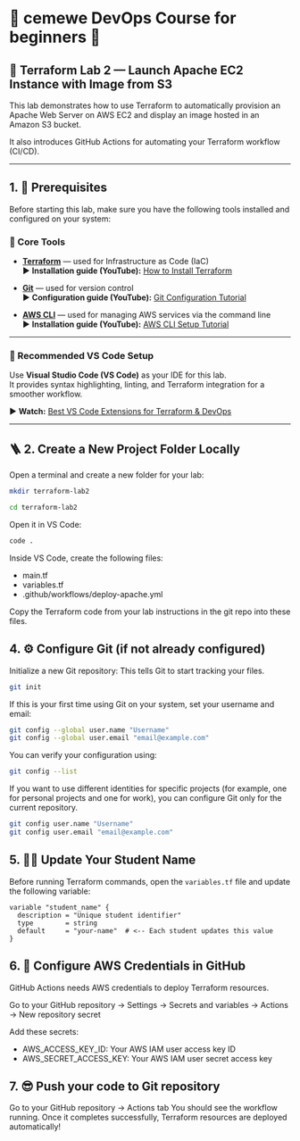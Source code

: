 # 🧩 cemewe DevOps Course for beginners 🚀

## 🚀 Terraform Lab 2 — Launch Apache EC2 Instance with Image from S3

This lab demonstrates how to use Terraform to automatically provision an Apache Web Server on AWS EC2 and display an image hosted in an Amazon S3 bucket.

It also introduces GitHub Actions for automating your Terraform workflow (CI/CD).

---

## 1. 🧰 Prerequisites

Before starting this lab, make sure you have the following tools installed and configured on your system:

### 🧱 Core Tools
- [**Terraform**](https://developer.hashicorp.com/terraform/downloads) — used for Infrastructure as Code (IaC)  
  ▶️ **Installation guide (YouTube):** [How to Install Terraform](https://www.youtube.com/watch?v=ntf5mvIvE2k)

- [**Git**](https://git-scm.com/downloads) — used for version control  
  ▶️ **Configuration guide (YouTube):** [Git Configuration Tutorial](https://www.youtube.com/watch?v=3Tsaxxv9sls)

- [**AWS CLI**](https://docs.aws.amazon.com/cli/latest/userguide/getting-started-install.html) — used for managing AWS services via the command line  
  ▶️ **Installation guide (YouTube):** [AWS CLI Setup Tutorial](https://www.youtube.com/watch?v=u0JyzUGzvJA&t=296s)

---

### 🧩 Recommended VS Code Setup
Use **Visual Studio Code (VS Code)** as your IDE for this lab.  
It provides syntax highlighting, linting, and Terraform integration for a smoother workflow.

▶️ **Watch:** [Best VS Code Extensions for Terraform & DevOps](https://www.youtube.com/watch?v=ThlynejTCWE)

---

## 🪜 2. Create a New Project Folder Locally

Open a terminal and create a new folder for your lab:

```bash
mkdir terraform-lab2
```
```bash
cd terraform-lab2
```
Open it in VS Code:
```bash
code .
```
Inside VS Code, create the following files:

- main.tf
- variables.tf
- .github/workflows/deploy-apache.yml

Copy the Terraform code from your lab instructions in the git repo into these files.

## 4. ⚙️ Configure Git (if not already configured)

Initialize a new Git repository:
This tells Git to start tracking your files.
```bash
git init
```
If this is your first time using Git on your system, set your username and email:
```bash
git config --global user.name "Username"
git config --global user.email "email@example.com"
```
You can verify your configuration using:
```bash
git config --list
```

If you want to use different identities for specific projects (for example, one for personal projects and one for work), you can configure Git only for the current repository.

```bash
git config user.name "Username"
git config user.email "email@example.com"
```
## 5. 🧑‍💻 Update Your Student Name

Before running Terraform commands, open the `variables.tf` file and update the following variable:

```hcl
variable "student_name" {
  description = "Unique student identifier"
  type        = string
  default     = "your-name"  # <-- Each student updates this value
}
```

## 6. 🔑 Configure AWS Credentials in GitHub

GitHub Actions needs AWS credentials to deploy Terraform resources.

Go to your GitHub repository → Settings → Secrets and variables → Actions → New repository secret

Add these secrets:

- AWS_ACCESS_KEY_ID: Your AWS IAM user access key ID
- AWS_SECRET_ACCESS_KEY: Your AWS IAM user secret access key

## 7. 😎 Push your code to Git repository

Go to your GitHub repository → Actions tab
You should see the workflow running. Once it completes successfully, Terraform resources are deployed automatically!
